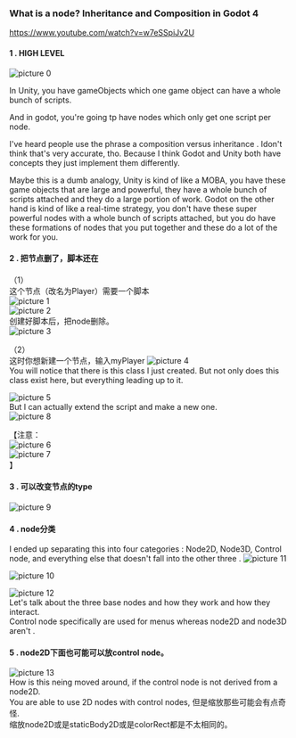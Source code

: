 ### What is a node? Inheritance and Composition in Godot 4 
https://www.youtube.com/watch?v=w7eSSpiJv2U  

#### 1 . HIGH LEVEL
![picture 0](images/5343a362dd64c36832f21bd99a7cec4a64343d5647b9528c2d1357c352d4eb8d.png)  

In Unity, you have gameObjects which one game object can have a whole bunch of scripts.  

And in godot, you're going tp have nodes which only get one script per node.  

I've heard people use the phrase a composition versus inheritance . Idon't think that's very accurate, tho. Because I think Godot and Unity both have concepts they just implement them differently.  

Maybe this is a dumb analogy, Unity is kind of like a MOBA, you have these game objects that are large and powerful, they have a whole bunch of scripts attached and they do a large portion of work. Godot on the other hand is kind of like a real-time strategy, you don't have these super powerful nodes with a whole bunch of scripts attached, but you do have these formations of nodes that you put together and these do a lot of the work for you.   

#### 2 . 把节点删了，脚本还在
（1）  
这个节点（改名为Player）需要一个脚本  
![picture 1](images/bcebf5e62e9fda25a1118658723d3ca29c99be7ee8ef838c586100332960182d.png)  
![picture 2](images/8a1d1df0a9c9230d25819d5dfab3035ad5df9fbc59fac9786bacc11e5f7ad95c.png)  
创建好脚本后，把node删除。  
![picture 3](images/6a002a619209eed41bf0a8be647adc5b7acd19a00f135430441b729b24b9ef48.png)  

（2）  
这时你想新建一个节点，输入myPlayer
![picture 4](images/9a92a4ebac8c2731258f4fe577ea37a797c3a0ab0888922bf4542a0687dbfed3.png)  
You will notice that there is this class I just created. But not only does this class exist here, but everything leading up to it.  

![picture 5](images/8050f5727e8739d272cfd28a87dcaa0e685f3b72866061e64aa8bf8ce89c6c02.png)  
But I can actually extend the script and make a new one.   
![picture 8](images/1934a2f8295917075bff3a3d7e4d3f6148b6c1513327e58c65595c1abd9cd9d0.png)  

【注意：  
![picture 6](images/1f82cfb7d6b470d121b011053a2e42e3eb909bfffe158aafceb172c6044b51c1.png)  
![picture 7](images/35d86f324bc64526d6ff3a7b71ae43fda23d49c229abc64b00d74ad16dee7366.png)  
】  

#### 3 . 可以改变节点的type
![picture 9](images/b5ec09a2a37ce214fd470132b3d334eaecdd16ac25136e82c7948ba2d2248ae7.png)  

#### 4 . node分类
I ended up separating this into four categories : Node2D, Node3D, Control node, and everything else that doesn't fall into the other three . 
![picture 11](images/ae6dc7cf24400a2098dfb7e3b863fca519a8d68b67bb762aa5fb09494d752d63.png)  

![picture 10](images/007ffbcf7b827f52a962d6a18ccd9cf06faf45baeec1244f151ca3460818e9a5.png)  

![picture 12](images/dd0a6dda7327f4419b50ee6c612d80893c5b08fc153be03a8de90a5dbbd1ba19.png)  
Let's talk about the three base nodes and how they work and how they interact.  
Control node specifically are used for menus whereas node2D and node3D aren't .  

#### 5 . node2D下面也可能可以放control node。  
![picture 13](images/79203b580176b733992d367aeea8e92ab175572ba2a2c8c2da6325857395bed8.png)  
How is this neing moved around, if the control node is not derived from a node2D.  
You are able to use 2D nodes with control nodes, 但是缩放那些可能会有点奇怪.  
缩放node2D或是staticBody2D或是colorRect都是不太相同的。  